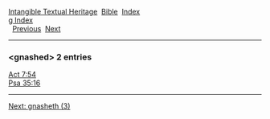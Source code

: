 [Intangible Textual Heritage](../../index)  [Bible](../index) 
[Index](index)   
[g Index](_g_)  
  [Previous](c04814)  [Next](c04816) 

------------------------------------------------------------------------

### &lt;gnashed&gt; 2 entries

[Act 7:54](../kjv/act007.htm#054)  
[Psa 35:16](../kjv/psa035.htm#016)  

------------------------------------------------------------------------

[Next: gnasheth (3)](c04816)
